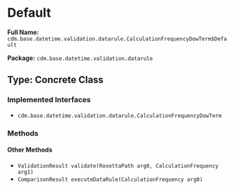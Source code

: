# Default

**Full Name:** `cdm.base.datetime.validation.datarule.CalculationFrequencyDowTerm$Default`

**Package:** `cdm.base.datetime.validation.datarule`

## Type: Concrete Class

### Implemented Interfaces

- `cdm.base.datetime.validation.datarule.CalculationFrequencyDowTerm`

### Methods

#### Other Methods

- `ValidationResult validate(RosettaPath arg0, CalculationFrequency arg1)`
- `ComparisonResult executeDataRule(CalculationFrequency arg0)`

